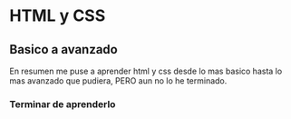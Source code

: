 # HTML y CSS 

## Basico a avanzado

En resumen me puse a aprender html y css desde lo mas basico hasta lo mas avanzado que pudiera, PERO aun no lo he terminado. 

### Terminar de aprenderlo
